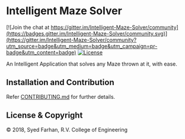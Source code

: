 # Intelligent Maze Solver

[![Join the chat at https://gitter.im/Intelligent-Maze-Solver/community](https://badges.gitter.im/Intelligent-Maze-Solver/community.svg)](https://gitter.im/Intelligent-Maze-Solver/community?utm_source=badge&utm_medium=badge&utm_campaign=pr-badge&utm_content=badge)
[![License](https://img.shields.io/badge/License-BSD%203--Clause-blue.svg)](https://opensource.org/licenses/BSD-3-Clause)

An Intelligent Application that solves any Maze thrown at it, with ease.

## Installation and Contribution ##
Refer [CONTRIBUTING.md](https://github.com/world-of-open-source/Intelligent-Maze-Solver/blob/master/CONTRIBUTING.md) for further details.

## License & Copyright

© 2018, Syed Farhan, R.V. College of Engineering



